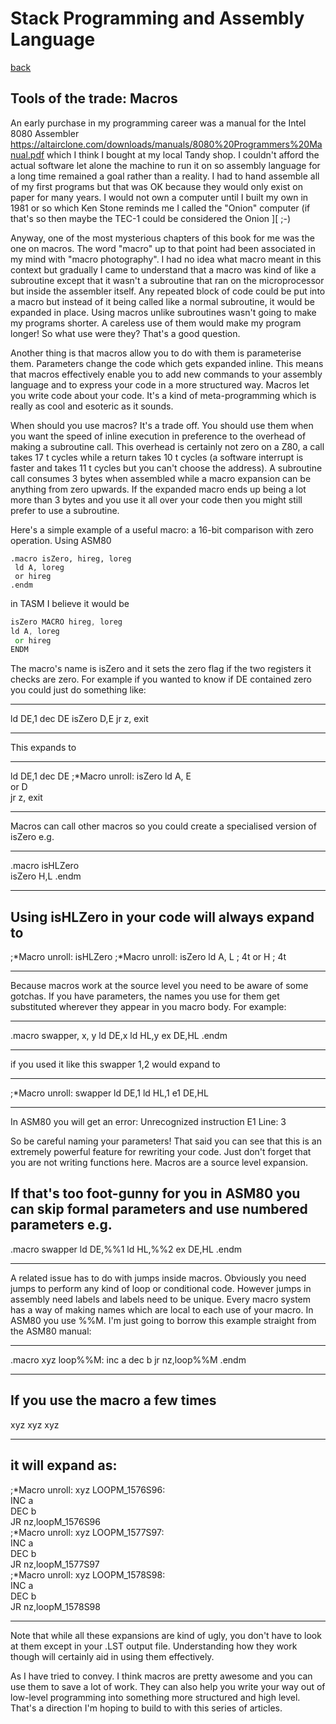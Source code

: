 # Stack Programming and Assembly Language

[back](./index.md)

## Tools of the trade: Macros

An early purchase in my programming career was a manual for the Intel 8080 Assembler https://altairclone.com/downloads/manuals/8080%20Programmers%20Manual.pdf which I think I bought at my local Tandy shop. I couldn't afford the actual software let alone the machine to run it on so assembly language for a long time remained a goal rather than a reality. I had to hand assemble all of my first programs but that was OK because they would only exist on paper for many years. I would not own a computer until I built my own in 1981 or so which Ken Stone reminds me I called the "Onion" computer (if that's so then maybe the TEC-1 could be considered the Onion ][ ;-)

Anyway, one of the most mysterious chapters of this book for me was the one on macros. The word "macro" up to that point had been associated in my mind with "macro photography". I had no idea what macro meant in this context but gradually I came to understand that a macro was kind of like a subroutine except that it wasn't a subroutine that ran on the microprocessor but inside the assembler itself. Any repeated block of code could be put into a macro but instead of it being called like a normal subroutine, it would be expanded in place. Using macros unlike subroutines wasn't going to make my programs shorter. A careless use of them would make my program longer! So what use were they? That's a good question.

Another thing is that macros allow you to do with them is parameterise them. Parameters change the code which gets expanded inline. This means that macros effectively enable you to add new commands to your assembly language and to express your code in a more structured way. Macros let you write code about your code. It's a kind of meta-programming which is really as cool and esoteric as it sounds.

When should you use macros? It's a trade off. You should use them when you want the speed of inline execution in preference to the overhead of making a subroutine call. This overhead is certainly not zero on a Z80, a call takes 17 t cycles while a return takes 10 t cycles (a software interrupt is faster and takes 11 t cycles but you can't choose the address). A subroutine call consumes 3 bytes when assembled while a macro expansion can be anything from zero upwards. If the expanded macro ends up being a lot more than 3 bytes and you use it all over your code then you might still prefer to use a subroutine.

Here's a simple example of a useful macro: a 16-bit comparison with zero operation. Using ASM80

```z80
.macro isZero, hireg, loreg
 ld A, loreg
 or hireg
.endm
```

in TASM I believe it would be

```asm
isZero MACRO hireg, loreg
ld A, loreg
 or hireg
ENDM
```

The macro's name is isZero and it sets the zero flag if the two registers it checks are zero. For example if you wanted to know if DE contained zero you could just do something like:

---

ld DE,1
dec DE
isZero D,E
jr z, exit

---

This expands to

---

ld DE,1
dec DE
;\*Macro unroll: isZero
ld A, E  
or D  
jr z, exit

---

Macros can call other macros so you could create a specialised version of isZero e.g.

---

.macro isHLZero  
 isZero H,L
.endm

---

## Using isHLZero in your code will always expand to

;*Macro unroll: isHLZero
;*Macro unroll: isZero
ld A, L ; 4t
or H ; 4t

---

Because macros work at the source level you need to be aware of some gotchas. If you have parameters, the names you use for them get substituted wherever they appear in you macro body. For example:

---

.macro swapper, x, y
ld DE,x
ld HL,y
ex DE,HL
.endm

---

if you used it like this
swapper 1,2
would expand to

---

;\*Macro unroll: swapper
ld DE,1
ld HL,1
e1 DE,HL

---

In ASM80 you will get an error:
Unrecognized instruction E1 Line: 3

So be careful naming your parameters! That said you can see that this is an extremely powerful feature for rewriting your code. Just don't forget that you are not writing functions here. Macros are a source level expansion.

## If that's too foot-gunny for you in ASM80 you can skip formal parameters and use numbered parameters e.g.

.macro swapper
ld DE,%%1
ld HL,%%2
ex DE,HL
.endm

---

A related issue has to do with jumps inside macros. Obviously you need jumps to perform any kind of loop or conditional code. However jumps in assembly need labels and labels need to be unique. Every macro system has a way of making names which are local to each use of your macro. In ASM80 you use %%M. I'm just going to borrow this example straight from the ASM80 manual:

---

.macro xyz
loop%%M:
inc a
dec b
jr nz,loop%%M
.endm

---

## If you use the macro a few times

xyz
xyz
xyz

---

## it will expand as:

;*Macro unroll: xyz
LOOPM_1576S96:  
INC a  
DEC b  
JR nz,loopM_1576S96  
;*Macro unroll: xyz
LOOPM_1577S97:  
INC a  
DEC b  
JR nz,loopM_1577S97  
;\*Macro unroll: xyz
LOOPM_1578S98:  
INC a  
DEC b  
JR nz,loopM_1578S98

---

Note that while all these expansions are kind of ugly, you don't have to look at them except in your .LST output file. Understanding how they work though will certainly aid in using them effectively.

As I have tried to convey. I think macros are pretty awesome and you can use them to save a lot of work. They can also help you write your way out of low-level programming into something more structured and high level. That's a direction I'm hoping to build to with this series of articles.
